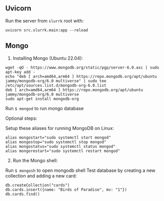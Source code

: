 ## Uvicorn

Run the server from `slurrk` root with:

```uvicorn src.slurrk.main:app --reload```

## Mongo

1. Installing Mongo (Ubuntu 22.04):
```
wget -qO - https://www.mongodb.org/static/pgp/server-6.0.asc | sudo apt-key add -
echo "deb [ arch=amd64,arm64 ] https://repo.mongodb.org/apt/ubuntu jammy/mongodb-org/6.0 multiverse" | sudo tee /etc/apt/sources.list.d/mongodb-org-6.0.list
deb [ arch=amd64,arm64 ] https://repo.mongodb.org/apt/ubuntu jammy/mongodb-org/6.0 multiverse
sudo apt-get install mongodb-org
```
Run `$ mongod` to run mongo database

Optional steps: 

Setup these aliases for running MongoDB on Linux:

```
alias mongostart="sudo systemctl start mongod"
alias mongostop="sudo systemctl stop mongod"
alias mongostatus="sudo systemctl status mongod"
alias mongorestart="sudo systemctl restart mongod"
```

2. Run the Mongo shell:

Run `$ mongosh` to open mongodb shell
Test database by creating a new collection and adding a new card:
```
db.createCollection("cards")
db.cards.insert({name: "Birds of Paradise", mv: "1"})
db.cards.find()
```

